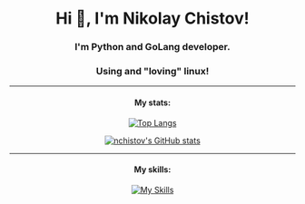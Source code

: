 <div align="center">

# Hi 👋, I'm Nikolay Chistov!

### I'm Python and GoLang developer.
### Using and "loving" linux!

---

#### My stats:

[![Top Langs](https://github-readme-stats.vercel.app/api/top-langs/?username=nchistov&layout=compact)](https://github.com/anuraghazra/github-readme-stats)

[![nchistov's GitHub stats](https://github-readme-stats.vercel.app/api?username=nchistov)](https://github.com/anuraghazra/github-readme-stats)

---

#### My skills:

[![My Skills](https://skillicons.dev/icons?i=py,go,git,vscode,idea,replit,stackoverflow,linux,github,markdown,blender)](https://skillicons.dev)
</div>
